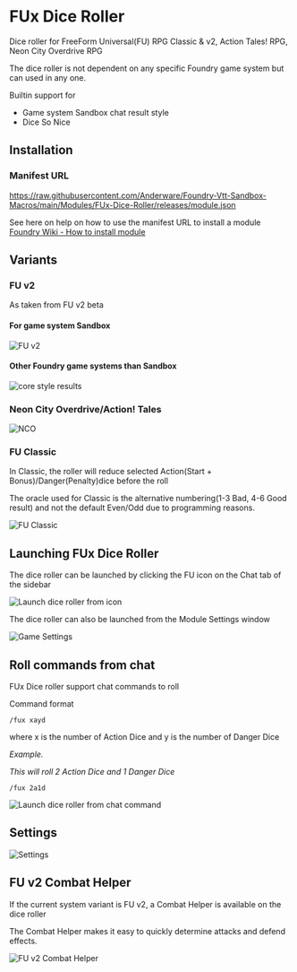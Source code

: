 # FUx Dice Roller

Dice roller for FreeForm Universal(FU) RPG Classic & v2, Action Tales! RPG, Neon City Overdrive RPG

The dice roller is not dependent on any specific Foundry game system but can used in any one.

Builtin support for 

- Game system Sandbox chat result style
- Dice So Nice
## Installation
### Manifest URL
https://raw.githubusercontent.com/Anderware/Foundry-Vtt-Sandbox-Macros/main/Modules/FUx-Dice-Roller/releases/module.json


See here on help on how to use the manifest URL to install a module  
[Foundry Wiki - How to install module](https://foundryvtt.wiki/en/basics/Modules) 

## Variants
### FU v2
As taken from FU v2 beta

#### For game system Sandbox

![FU v2](readme.assets/FU_v2.png)

#### Other Foundry game systems than Sandbox

![core style results](readme.assets/core_style_results.png)

### Neon City Overdrive/Action! Tales

![NCO](readme.assets/NCO.png)

### FU Classic

In Classic, the roller will reduce selected Action(Start + Bonus)/Danger(Penalty)dice before the roll

The oracle used for Classic is the alternative numbering(1-3 Bad, 4-6 Good result) and not the default Even/Odd due to programming reasons.

![FU Classic](readme.assets/FU_Classic.png)

## Launching FUx Dice Roller

The dice roller can be launched by clicking the FU icon on the Chat tab of the sidebar

![Launch dice roller from icon](readme.assets/Launch_dice_roller_from_icon.png)

The dice roller can  also be launched from the Module Settings window

![Game Settings](readme.assets/Game_Settings.png)

## Roll commands from chat

FUx Dice roller support chat commands to roll

Command format

```
/fux xayd
```

where x is the number of Action Dice and y is the number of Danger Dice

*Example.*

*This will roll 2 Action Dice and 1 Danger Dice*

```
/fux 2a1d
```

![Launch dice roller from chat command](readme.assets/Launch_dice_roller_from_chat_command.png)

## Settings

![Settings](readme.assets/Settings.png)

## FU v2 Combat Helper

If the current system variant is FU v2, a Combat Helper is available on the dice roller

The Combat Helper makes it easy to quickly determine attacks and defend effects.

![FU v2 Combat Helper](readme.assets/FU_v2_Combat_Helper.png)
